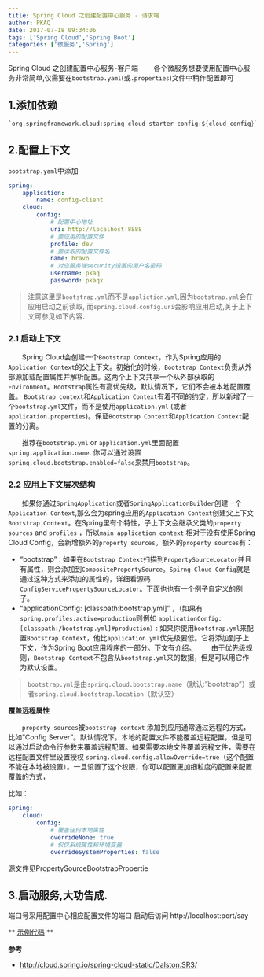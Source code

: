 ```yaml
---
title: Spring Cloud 之创建配置中心服务 - 请求端
author: PKAQ
date: 2017-07-18 09:34:06
tags: ['Spring Cloud','Spring Boot']
categories: ['微服务','Spring']
---
```


Spring Cloud 之创建配置中心服务-客户端
　　各个微服务想要使用配置中心服务非常简单,仅需要在`bootstrap.yaml`(或`.properties`)文件中稍作配置即可

<!-- more -->
## 1.添加依赖
```groovy    
`org.springframework.cloud:spring-cloud-starter-config:${cloud_config}`
```
## 2.配置上下文
`bootstrap.yaml`中添加
```yml
spring:
    application:
        name: config-client
    cloud:
        config:
            # 配置中心地址
            uri: http://localhost:8888
            # 要应用的配置文件
            profile: dev
            # 要读取的配置文件名
            name: bravo
            # 对应服务端security设置的用户名密码
            username: pkaq
            password: pkaqx
```
> 注意这里是`bootstrap.yml`而不是`appliction.yml`,因为`bootstrap.yml`会在应用启动之前读取, 而`spring.cloud.config.uri`会影响应用启动,关于上下文可参见如下内容.

### 2.1 启动上下文
　　Spring Cloud会创建一个`Bootstrap Context`，作为Spring应用的`Application Context`的父上下文。初始化的时候，`Bootstrap Context`负责从外部源加载配置属性并解析配置。这两个上下文共享一个从外部获取的`Environment`。`Bootstrap`属性有高优先级，默认情况下，它们不会被本地配置覆盖。 `Bootstrap context`和`Application Context`有着不同的约定，所以新增了一个`bootstrap.yml`文件，而不是使用`application.yml` (或者`application.properties`)。保证`Bootstrap Context`和`Application Context`配置的分离。

　　推荐在`bootstrap.yml` or `application.yml`里面配置`spring.application.name`. 你可以通过设置`spring.cloud.bootstrap.enabled=false`来禁用`bootstrap`。

### 2.2 应用上下文层次结构

　　如果你通过`SpringApplication`或者`SpringApplicationBuilder`创建一个`Application Context`,那么会为spring应用的`Application Context`创建父上下文`Bootstrap Context`。在Spring里有个特性，子上下文会继承父类的`property sources` and `profiles` ，所以`main application context` 相对于没有使用Spring Cloud Config，会新增额外的`property sources`。额外的`property sources`有：

- “bootstrap” : 如果在`Bootstrap Context`扫描到`PropertySourceLocator`并且有属性，则会添加到`CompositePropertySource`。`Spirng Cloud Config`就是通过这种方式来添加的属性的，详细看源码`ConfigServicePropertySourceLocator`。下面也也有一个例子自定义的例子。
- “applicationConfig: [classpath:bootstrap.yml]” ，（如果有`spring.profiles.active=production`则例如 `applicationConfig: [classpath:/bootstrap.yml]#production）`: 如果你使用`bootstrap.yml`来配置`Bootstrap Context`，他比`application.yml`优先级要低。它将添加到子上下文，作为Spring Boot应用程序的一部分。下文有介绍。
　　由于优先级规则，`Bootstrap Context`不包含从`bootstrap.yml`来的数据，但是可以用它作为默认设置。

>`bootstrap.yml`是由`spring.cloud.bootstrap.name`（默认:”bootstrap”）或者`spring.cloud.bootstrap.location`（默认空）

**覆盖远程属性** 

　　`property sources`被`bootstrap context` 添加到应用通常通过远程的方式，比如”Config Server”。默认情况下，本地的配置文件不能覆盖远程配置，但是可以通过启动命令行参数来覆盖远程配置。如果需要本地文件覆盖远程文件，需要在远程配置文件里设置授权 
`spring.cloud.config.allowOverride=true`（这个配置不能在本地被设置）。一旦设置了这个权限，你可以配置更加细粒度的配置来配置覆盖的方式，

比如： 
```yml
spring:
    cloud:
        config:
            # 覆盖任何本地属性 
            overrideNone: true 
            # 仅仅系统属性和环境变量 
            overrideSystemProperties: false
```
源文件见PropertySourceBootstrapPropertie


## 3.启动服务,大功告成.

端口号采用配置中心相应配置文件的端口
启动后访问 http://localhost:port/say


** [示例代码](https://github.com/pkaq/springcloud7/tree/master/cloud-config-client  ) ** 

**参考**
- http://cloud.spring.io/spring-cloud-static/Dalston.SR3/